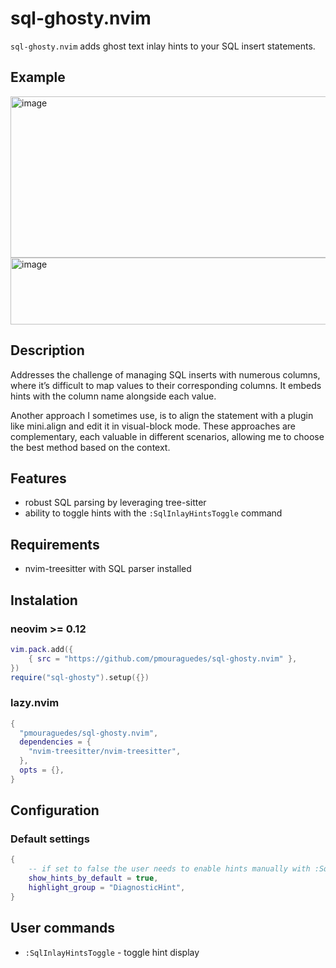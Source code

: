 # sql-ghosty.nvim

`sql-ghosty.nvim` adds ghost text inlay hints to your SQL insert statements.

## Example

<img width="1247" height="258" alt="image" src="https://github.com/user-attachments/assets/a59d7ddd-af0b-4e9d-a82e-a7d761d5d01f" />
<img width="999" height="107" alt="image" src="https://github.com/user-attachments/assets/231bbc2e-184c-4304-9ee8-15e85033d8a3" />



## Description

Addresses the challenge of managing SQL inserts with numerous columns, where it’s difficult to map values to their corresponding columns.
It embeds hints with the column name alongside each value.

Another approach I sometimes use, is to align the statement with a plugin like mini.align and edit it in visual-block mode.
These approaches are complementary, each valuable in different scenarios, allowing me to choose the best method based on the context.

## Features

- robust SQL parsing by leveraging tree-sitter
- ability to toggle hints with the `:SqlInlayHintsToggle` command

## Requirements

- nvim-treesitter with SQL parser installed

## Instalation

### neovim >= 0.12
```lua
vim.pack.add({
    { src = "https://github.com/pmouraguedes/sql-ghosty.nvim" },
})
require("sql-ghosty").setup({})
```

### lazy.nvim
```lua
{
  "pmouraguedes/sql-ghosty.nvim",
  dependencies = {
    "nvim-treesitter/nvim-treesitter",
  },
  opts = {},
}
```

## Configuration

### Default settings

```lua
{
    -- if set to false the user needs to enable hints manually with :SqlInlayHintsToggle
    show_hints_by_default = true,
    highlight_group = "DiagnosticHint",
}
```

## User commands

- `:SqlInlayHintsToggle` - toggle hint display
